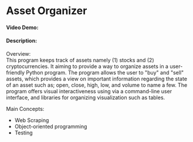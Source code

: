 # Asset Organizer
#### Video Demo:  <URL HERE>
#### Description:
Overview: <br />
  This program keeps track of assets namely (1) stocks and (2) cryptocurrencies. It aiming to provide a way to organize assets in a user-friendly Python program. The program allows the user to "buy" and "sell" assets, which provides a view on important information regarding the state of an asset such as; open, close, high, low, and volume to name a few. The program offers visual interactiveness using via a command-line user interface, and libraries for organizing visualization such as tables. 

Main Concepts:
* Web Scraping
* Object-oriented programming
* Testing
